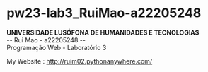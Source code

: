 # pw23-lab3_RuiMao-a22205248
<b>UNIVERSIDADE LUSÓFONA DE HUMANIDADES E TECNOLOGIAS</b><br>
-- Rui Mao - a22205248 --<br>
Programação Web - Laboratório 3
<br>

My Website : http://ruim02.pythonanywhere.com/
